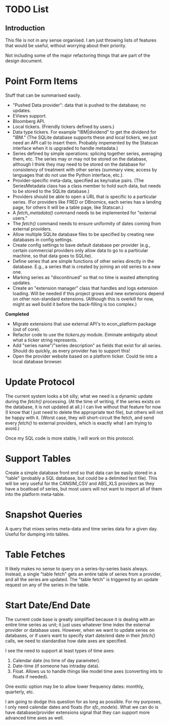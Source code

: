 # TODO List

## Introduction

This file is not in any sense organised. I am just throwing lists of features
that would be useful, without worrying about their priority.

Not including some of the major refactoring things that are part of the design 
document.

# Point Form Items

Stuff that can be summarised easily.
- "Pushed Data provider": data that is pushed to the database; no updates.
- EViews support.
- Bloomberg API.
- Local tickers. (Friendly tickers defined by users.) 
- Data type tickers. For example "IBM|dividend" to get the dividend for "IBM." (The SQLite 
database supports these and local tickers, we just need an API call to insert them. Probably
impemented by the Statscan interface when it is upgraded to handle metadata.)
- Series defined by simple operations: splicing together series, averaging them, etc. The series
may or may not be stored on the database, although I think they may need to be stored on the
database for consistency of treatment with other series (summary view, access by languages
that do not use the Python interface, etc.).
- Provider-specific meta-data, specified as key/value pairs. (The SeriesMetadata class has
a class member to hold such data, but needs to be stored to the SQLite database.)
- Providers should be able to open a URL that is specific to a particular series. (For 
providers like FRED or DBnomics, each series has a landing page, for others it will be a table
page, like Statscan.)
- A *fetch_metadata()* command needs to be implemented for "external users."
- The *fetch()* command needs to ensure uniformity of dates coming from external
providers. 
- Allow multiple SQLite database files to be specified by creating new databases in
config settings.
- Create config settings to bave default database per provider (e.g., certain commercial providers 
only allow data to go to a particular machine, so that data goes to SQLite).
- Define series that are simple functions of other series directly in the database. E.g., a series
that is created by joining an old series to a new one.
- Marking series as "discontinued" so that no time is wasted attempting updates.
- Create an "extension manager" class that handles and logs extension loading.
Will be needed if this project grows and new extensions depend on other non-standard
extensions. (Although this is overkill for now, might as well build it before
the back-filling is too complex.)

**Completed**
- Migrate extensions that use external API's to econ_platform package (out of core).
- Refactor code to use the *tickers.py* module. Eiminate ambiguity about what a ticker
string represents.
- Add "series name"/"series description" as fields that exist for all series. 
Should do quickly, as every provider has to support this!
- Open the provider website based on a platform ticker. Could tie into a local database browser.


# Update Protocol

The current system looks a bit silly; what we need is a dynamic update during
the *fetch()* processing. (At the time of writing, if the series exists on the 
database, it is not updated at all.) I can live without that feature for now
(I know that I just need to delete the appropriate text file), but others will 
not be happy with it. (Worst case, they will short-circuit the fetch, and send
every *fetch()* to external providers, which is exactly what I am trying to avoid.)

Once my SQL code is more stable, I will work on this protocol.

# Support Tables

Create a simple database front end so that data can be easily stored in a "table"
(probably a SQL database, but could be a delimited text file). This will be very useful
for the CANSIM_CSV and ABS_XLS providers as they have a boatload of series, but most
users will not want to import all of them into the platform meta-table.

# Snapshot Queries

A query that mixes series meta-data and time series data for a given day. Useful
for dumping into tables.

# Table Fetches

It likely makes no sense to query on a series-by-series basis always. Instead, a 
single "table fetch" gets an entire table of series from a provider, and all the series
are updated. The "table fetch" is triggered by an update request on any of the
series in the table.

# Start Date/End Date

The current code base is greatly simplified because it is dealing with an entire
time series as unit; it just uses whatever time index the external provider or
database uses. However, when we want to update series on databases, or if users
want to specify start date/end date in their *fetch()* calls, we need to 
standardise how date axes are specified. 

I see the need to support at least types of time axes:

1. Calendar date (no time of day parameter).
2. Date-time (if someone has intraday data).
3. Float. Allows us to handle things like model time axes (converting ints to floats
   if needed).
   
One exotic option may be to allow lower frequency dates: monthly, quarterly, etc.

I am going to dodge this question for as long as possible. For my purposes, I only need
calendar dates and floats (for *sfc_models*). What we can do is have database/provider
extensions signal that they can support more advanced time axes as well.
